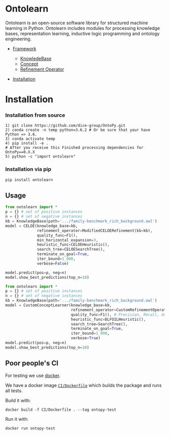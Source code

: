 # Ontolearn

Ontolearn is an open-source software library for structured machine learning in Python. Ontolearn includes modules for processing knowledge bases, representation learning, inductive logic programming and ontology engineering.

- [Framework](#Framework)
    - [KnowledeBase](#Knowledgebase)
    - [Concept](#Concept)        
    - [Refinement Operator](#Refinements)
            
- [Installation](#installation)

# Installation
### Installation from source
```
1) git clone https://github.com/dice-group/OntoPy.git
2) conda create -n temp python=3.6.2 # Or be sure that your have Python => 3.6.
3) conda activate temp
4) pip install -e .
# After you receive this Finished processing dependencies for OntoPy==0.X.X
5) python -c "import ontolearn"
```
### Installation via pip

```python
pip install ontolearn
```

## Usage


```python
from ontolearn import *
p = {} # set of positive instances
n = {} # set of negative instances
kb = KnowledgeBase(path='.../family-benchmark_rich_background.owl') 
model = CELOE(knowledge_base=kb,
              refinement_operator=ModifiedCELOERefinement(kb=kb),
              quality_func=F1(),
              min_horizontal_expansion=3,
              heuristic_func=CELOEHeuristic(),
              search_tree=CELOESearchTree(),
              terminate_on_goal=True,
              iter_bound=1_000,
              verbose=False)

model.predict(pos=p, neg=n)
model.show_best_predictions(top_n=10)

```


```python
from ontolearn import *
p = {} # set of positive instances
n = {} # set of negative instances
kb = KnowledgeBase(path='.../family-benchmark_rich_background.owl') 
model = CustomConceptLearner(knowledge_base=kb,
                             refinement_operator=CustomRefinementOperator(kb=kb),
                             quality_func=F1(), # Precision, Recall, Accuracy
                             heuristic_func=DLFOILHeuristic(),
                             search_tree=SearchTree(),
                             terminate_on_goal=True,
                             iter_bound=1_000,
                             verbose=True)
model.predict(pos=p, neg=n)
model.show_best_predictions(top_n=10)
```

## Poor people's CI

For testing we use [docker](https://docs.docker.com/engine/install/). 

We have a docker image [`CI/Dockerfile`](./CI/Dockerfile) which builds the package and runs all tests. 

Build it with:
```shell script
docker build -f CI/Dockerfile . --tag ontopy-test
```

Run it with:
```shell script
docker run ontopy-test
```
